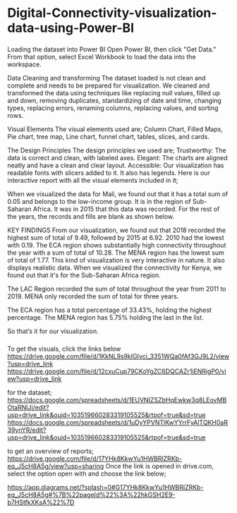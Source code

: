 # Digital-Connectivity-visualization-data-using-Power-BI
###
Loading the dataset into Power BI
Open Power BI, then click "Get Data." From that option, select Excel Workbook to load the data into the workspace.
 


Data Cleaning and transforming
The dataset loaded is not clean and complete and needs to be prepared for visualization. We cleaned and transformed the data using techniques like replacing null values, filled up and down, removing duplicates, standardizing of date and time, changing types, replacing errors, renaming columns, replacing values, and sorting rows.
 


Visual Elements
The visual elements used are;
Column Chart, Filled Maps, Pie chart, tree map, Line chart, funnel chart, tables, slices, and cards.

The Design Principles
The design principles we used are;
Trustworthy: The data is correct and clean, with labeled axes.
Elegant: The charts are aligned neatly and have a clean and clear layout.
Accessible: Our visualization has readable fonts with slicers added to it. It also has legends.
Here is our interactive report with all the visual elements included in it;
 
 
When we visualized the data for Mali, we found out that it has a total sum of 0.05 and belongs to the low-income group. It is in the region of Sub-Saharan Africa. It was in 2015 that this data was recorded. For the rest of the years, the records and fills are blank as shown below.
 
KEY FINDINGS
From our visualization, we found out that 2018 recorded the highest sum of total of 9.49, followed by 2015 at 6.92. 2010 had the lowest with 0.19.
The ECA region shows substantially high connectivity throughout the year with a sum of total of 10.28. The MENA region has the lowest sum of total of 1.77.
This kind of visualization is very interactive in nature. It also displays realistic data. When we visualized the connectivity for Kenya, we found out that it's for the Sub-Saharan Africa region.
 

The LAC Region recorded the sum of total throughout the year from 2011 to 2019. MENA only recorded the sum of total for three years.
  
The ECA region has a total percentage of 33.43%, holding the highest percentage. The MENA region has 5.75% holding the last in the list.
 
 

So that’s it for our visualization.
###

To get the visuals, click the links below
https://drive.google.com/file/d/1KkNL9s9kIGIvci_3351WQa0fAf3GJ9L2/view?usp=drive_link
https://drive.google.com/file/d/12cxuCup79CKoYgZC6DQCAZr1iENRigP0/view?usp=drive_link

for the dataset;
https://docs.google.com/spreadsheets/d/1EUVNIZSZbHqEwkw3q8LEovMBOtaRNlJi/edit?usp=drive_link&ouid=103519660283319105525&rtpof=true&sd=true
https://docs.google.com/spreadsheets/d/1uDyYPVNTlKwYYrrFyAlTQKH0aR39ynYR/edit?usp=drive_link&ouid=103519660283319105525&rtpof=true&sd=true

to get an overview of reports;
https://drive.google.com/file/d/17YHk8KkwYu1HWBRlZRKb-eq_J5cH8A5g/view?usp=sharing
Once the link is opened in drive.com, select the option open with and choose the link below;

https://app.diagrams.net/?splash=0#G17YHk8KkwYu1HWBRlZRKb-eq_J5cH8A5g#%7B%22pageId%22%3A%22hkGSH2E9-b7HStfkXKsA%22%7D
